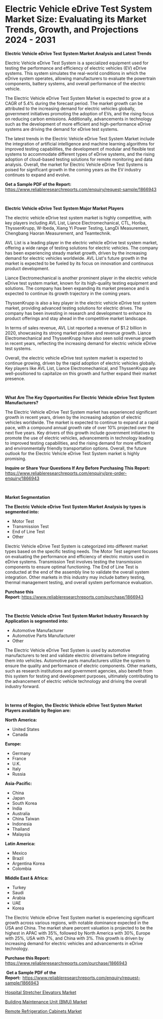 <p><h1>Electric Vehicle eDrive Test System Market Size: Evaluating its Market Trends, Growth, and Projections 2024 - 2031</h1></p><p><strong>Electric Vehicle eDrive Test System Market Analysis and Latest Trends</strong></p>
<p><p>Electric Vehicle eDrive Test System is a specialized equipment used for testing the performance and efficiency of electric vehicles (EV) eDrive systems. This system simulates the real-world conditions in which the eDrive system operates, allowing manufacturers to evaluate the powertrain components, battery systems, and overall performance of the electric vehicle.</p><p>The Electric Vehicle eDrive Test System Market is expected to grow at a CAGR of 5.4% during the forecast period. The market growth can be attributed to the increasing demand for electric vehicles globally, government initiatives promoting the adoption of EVs, and the rising focus on reducing carbon emissions. Additionally, advancements in technology such as the development of more efficient and high-performance eDrive systems are driving the demand for eDrive test systems.</p><p>The latest trends in the Electric Vehicle eDrive Test System Market include the integration of artificial intelligence and machine learning algorithms for improved testing capabilities, the development of modular and flexible test systems to accommodate different types of eDrive systems, and the rising adoption of cloud-based testing solutions for remote monitoring and data analysis. Overall, the market for Electric Vehicle eDrive Test Systems is poised for significant growth in the coming years as the EV industry continues to expand and evolve.</p></p>
<p><strong>Get a Sample PDF of the Report:&nbsp;</strong> <a href="https://www.reliableresearchreports.com/enquiry/request-sample/1866943">https://www.reliableresearchreports.com/enquiry/request-sample/1866943</a></p>
<p>&nbsp;</p>
<p><strong>Electric Vehicle eDrive Test System Major Market Players</strong></p>
<p><p>The electric vehicle eDrive test system market is highly competitive, with key players including AVL List, Liance Electromechanical, CTL, Horiba, ThyssenKrupp, W-Ibeda, Xiang Yi Power Testing, LangDi Measurement, Chengbang Haoran Measurement, and Teamtechnik.</p><p>AVL List is a leading player in the electric vehicle eDrive test system market, offering a wide range of testing solutions for electric vehicles. The company has been experiencing steady market growth, driven by the increasing demand for electric vehicles worldwide. AVL List's future growth in the market is expected to be fueled by its focus on innovation and continuous product development.</p><p>Liance Electromechanical is another prominent player in the electric vehicle eDrive test system market, known for its high-quality testing equipment and solutions. The company has been expanding its market presence and is expected to continue its growth trajectory in the coming years.</p><p>ThyssenKrupp is also a key player in the electric vehicle eDrive test system market, providing advanced testing solutions for electric drives. The company has been investing in research and development to enhance its product offerings and stay ahead in the competitive market landscape.</p><p>In terms of sales revenue, AVL List reported a revenue of $1.2 billion in 2020, showcasing its strong market position and revenue growth. Liance Electromechanical and ThyssenKrupp have also seen solid revenue growth in recent years, reflecting the increasing demand for electric vehicle eDrive test systems.</p><p>Overall, the electric vehicle eDrive test system market is expected to continue growing, driven by the rapid adoption of electric vehicles globally. Key players like AVL List, Liance Electromechanical, and ThyssenKrupp are well-positioned to capitalize on this growth and further expand their market presence.</p></p>
<p>&nbsp;</p>
<p><strong>What Are The Key Opportunities For Electric Vehicle eDrive Test System Manufacturers?</strong></p>
<p><p>The Electric Vehicle eDrive Test System market has experienced significant growth in recent years, driven by the increasing adoption of electric vehicles worldwide. The market is expected to continue to expand at a rapid pace, with a compound annual growth rate of over 10% projected over the next five years. Key drivers of this growth include government initiatives to promote the use of electric vehicles, advancements in technology leading to improved testing capabilities, and the rising demand for more efficient and environmentally friendly transportation options. Overall, the future outlook for the Electric Vehicle eDrive Test System market is highly promising.</p></p>
<p><strong>Inquire or Share Your Questions If Any Before Purchasing This Report:</strong> <a href="https://www.reliableresearchreports.com/enquiry/pre-order-enquiry/1866943">https://www.reliableresearchreports.com/enquiry/pre-order-enquiry/1866943</a></p>
<p>&nbsp;</p>
<p><strong>Market Segmentation</strong></p>
<p><strong>The Electric Vehicle eDrive Test System Market Analysis by types is segmented into:</strong></p>
<p><ul><li>Motor Test</li><li>Transmission Test</li><li>End of Line Test</li><li>Other</li></ul></p>
<p><p>Electric Vehicle eDrive Test System is categorized into different market types based on the specific testing needs. The Motor Test segment focuses on evaluating the performance and efficiency of electric motors used in eDrive systems. Transmission Test involves testing the transmission components to ensure optimal functioning. The End of Line Test is conducted at the end of the assembly line to validate the overall system integration. Other markets in this industry may include battery testing, thermal management testing, and overall system performance evaluation.</p></p>
<p><strong>Purchase this Report:&nbsp;</strong><a href="https://www.reliableresearchreports.com/purchase/1866943">https://www.reliableresearchreports.com/purchase/1866943</a></p>
<p>&nbsp;</p>
<p><strong>The Electric Vehicle eDrive Test System Market Industry Research by Application is segmented into:</strong></p>
<p><ul><li>Automotive Manufacturer</li><li>Automotive Parts Manufacturer</li><li>Other</li></ul></p>
<p><p>The Electric Vehicle eDrive Test System is used by automotive manufacturers to test and validate electric drivetrains before integrating them into vehicles. Automotive parts manufacturers utilize the system to ensure the quality and performance of electric components. Other markets, such as research institutions and government agencies, also benefit from this system for testing and development purposes, ultimately contributing to the advancement of electric vehicle technology and driving the overall industry forward.</p></p>
<p>&nbsp;</p>
<p><strong>In terms of Region, the Electric Vehicle eDrive Test System Market Players available by Region are:</strong></p>
<p>
    <p> <strong> North America: </strong>
        <ul>
            <li>United States</li>
            <li>Canada</li>
        </ul>
        </p> 
    <p> <strong> Europe: </strong>
        <ul>
            <li>Germany</li>
            <li>France</li>
            <li>U.K.</li>
            <li>Italy</li>
            <li>Russia</li>
        </ul>
        </p> 
    <p> <strong> Asia-Pacific: </strong>
        <ul>
            <li>China</li>
            <li>Japan</li>
            <li>South Korea</li>
            <li>India</li>
            <li>Australia</li>
            <li>China Taiwan</li>
            <li>Indonesia</li>
            <li>Thailand</li>
            <li>Malaysia</li>
        </ul>
        </p> 
    <p> <strong> Latin America: </strong>
        <ul>
            <li>Mexico</li>
            <li>Brazil</li>
            <li>Argentina Korea</li>
            <li>Colombia</li>
        </ul>
        </p> 
    <p> <strong> Middle East & Africa: </strong>
        <ul>
            <li>Turkey</li>
            <li>Saudi</li>
            <li>Arabia</li>
            <li>UAE</li>
            <li>Korea</li>
        </ul>
    </p>
    </p>
<p><p>The Electric Vehicle eDrive Test System market is experiencing significant growth across various regions, with notable dominance expected in the USA and China. The market share percent valuation is projected to be the highest in APAC with 35%, followed by North America with 30%, Europe with 25%, USA with 7%, and China with 3%. This growth is driven by increasing demand for electric vehicles and advancements in eDrive technology.</p></p>
<p><strong>Purchase this Report: </strong><a href="https://www.reliableresearchreports.com/purchase/1866943">https://www.reliableresearchreports.com/purchase/1866943</a></p>
<p>&nbsp;<strong>Get a Sample PDF of the Report:&nbsp;&nbsp;</strong><a href="https://www.reliableresearchreports.com/enquiry/request-sample/1866943">https://www.reliableresearchreports.com/enquiry/request-sample/1866943</a></p>
<p><strong></strong></p>
<p><p><a href="https://view.publitas.com/reportprime-1/hospital-stretcher-elevators-market-size-reflecting-a-forecast-till-2030-market-by-type-by-application-and-by-geography/">Hospital Stretcher Elevators Market</a></p><p><a href="https://view.publitas.com/reportprime-1/building-maintenance-unit-bmu-market-offers-provide-insightful-data-for-the-time-period-from-2023-to-2030-and-also-provide-analysis-based-on-application-type-and-region/">Building Maintenance Unit (BMU) Market</a></p><p><a href="https://view.publitas.com/reportprime-1/remote-refrigeration-cabinets-market-size-evaluating-its-market-trends-growth-and-projections-2023-2030/">Remote Refrigeration Cabinets Market</a></p></p>